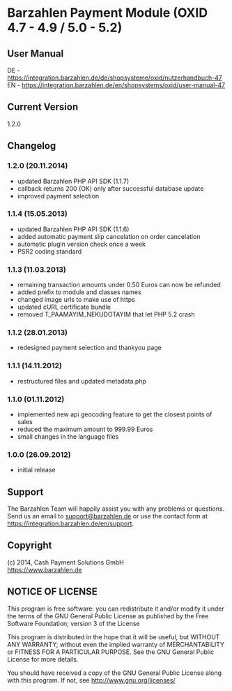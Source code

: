 # Barzahlen Payment Module (OXID 4.7 - 4.9 / 5.0 - 5.2)

## User Manual
DE - https://integration.barzahlen.de/de/shopsysteme/oxid/nutzerhandbuch-47  
EN - https://integration.barzahlen.de/en/shopsystems/oxid/user-manual-47

## Current Version
1.2.0

## Changelog

### 1.2.0 (20.11.2014)
* updated Barzahlen PHP API SDK (1.1.7)
* callback returns 200 (OK) only after successful database update
* improved payment selection

### 1.1.4 (15.05.2013)
* updated Barzahlen PHP API SDK (1.1.6)
* added automatic payment slip cancelation on order cancelation
* automatic plugin version check once a week
* PSR2 coding standard

### 1.1.3 (11.03.2013)
* remaining transaction amounts under 0.50 Euros can now be refunded
* added prefix to module and classes names
* changed image urls to make use of https
* updated cURL certificate bundle
* removed T_PAAMAYIM_NEKUDOTAYIM that let PHP 5.2 crash

### 1.1.2 (28.01.2013)
* redesigned payment selection and thankyou page

### 1.1.1 (14.11.2012)
* restructured files and updated metadata.php

### 1.1.0 (01.11.2012)
* implemented new api geocoding feature to get the closest points of sales
* reduced the maximum amount to 999.99 Euros
* small changes in the language files

### 1.0.0 (26.09.2012)
* initial release

## Support
The Barzahlen Team will happily assist you with any problems or questions. Send us an email to support@barzahlen.de or use the contact form at https://integration.barzahlen.de/en/support.

## Copyright
(c) 2014, Cash Payment Solutions GmbH  
https://www.barzahlen.de

## NOTICE OF LICENSE
This program is free software: you can redistribute it and/or modify it under the terms of the GNU General Public License as published by the Free Software Foundation; version 3 of the License

This program is distributed in the hope that it will be useful, but WITHOUT ANY WARRANTY; without even the implied warranty of MERCHANTABILITY or FITNESS FOR A PARTICULAR PURPOSE. See the GNU General Public License for more details.

You should have received a copy of the GNU General Public License along with this program.  If not, see http://www.gnu.org/licenses/